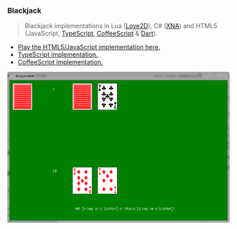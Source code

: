 ### Blackjack
> Blackjack implementations in Lua ([Love2D](https://love2d.org)), C# ([XNA](https://en.wikipedia.org/wiki/Microsoft_XNA)) and HTML5 
> (JavaScript, [TypeScript](http://www.typescriptlang.org), [CoffeeScript](http://coffeescript.org) & [Dart](https://www.dartlang.org)).

* [Play the HTML5/JavaScript implementation here.](http://stpettersens.github.io/21)
* [TypeScript implementation.](http://stpettersens.github.io/21/typescript)
* [CoffeeScript implementation.](http://stpettersens.github.io/21/coffeescript)

![](blackjack_xna.png)
